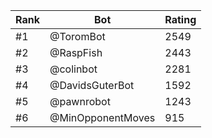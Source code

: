Rank|Bot|Rating
---|---|---
#1|@ToromBot|2549
#2|@RaspFish|2443
#3|@colinbot|2281
#4|@DavidsGuterBot|1592
#5|@pawnrobot|1243
#6|@MinOpponentMoves|915
